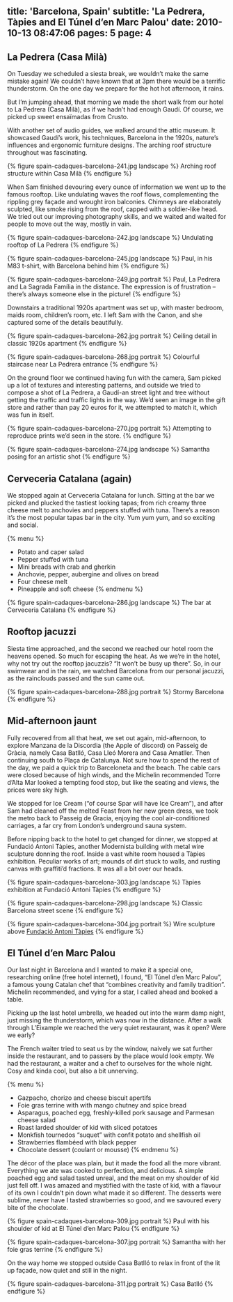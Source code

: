 title: 'Barcelona, Spain'
subtitle: 'La Pedrera, Tàpies and El Túnel d’en Marc Palou'
date: 2010-10-13 08:47:06
pages: 5
page: 4
---

## La Pedrera (Casa Milà)

On Tuesday we scheduled a siesta break, we wouldn’t make the same mistake again! We couldn’t have known that at 3pm there would be a terrific thunderstorm. On the one day we prepare for the hot hot afternoon, it rains.

But I’m jumping ahead, that morning we made the short walk from our hotel to La Pedrera (Casa Milà), as if we hadn’t had enough Gaudí. Of course, we picked up sweet ensaïmadas from Crusto.

With another set of audio guides, we walked around the attic museum. It showcased Gaudí’s work, his techniques, Barcelona in the 1920s, nature’s influences and ergonomic furniture designs. The arching roof structure throughout was fascinating.

{% figure spain-cadaques-barcelona-241.jpg landscape %}
Arching roof structure within Casa Milà
{% endfigure %}

When Sam finished devouring every ounce of information we went up to the famous rooftop. Like undulating waves the roof flows, complementing the rippling grey façade and wrought iron balconies. Chimneys are elaborately sculpted, like smoke rising from the roof, capped with a soldier-like head. We tried out our improving photography skills, and we waited and waited for people to move out the way, mostly in vain.

{% figure spain-cadaques-barcelona-242.jpg landscape %}
Undulating rooftop of La Pedrera
{% endfigure %}

{% figure spain-cadaques-barcelona-245.jpg landscape %}
Paul, in his M83 t-shirt, with Barcelona behind him
{% endfigure %}

{% figure spain-cadaques-barcelona-249.jpg portrait %}
Paul, La Pedrera and La Sagrada Família in the distance. The expression is of frustration – there’s always someone else in the picture!
{% endfigure %}

Downstairs a traditional 1920s apartment was set up, with master bedroom, maids room, children’s room, etc. I left Sam with the Canon, and she captured some of the details beautifully.

{% figure spain-cadaques-barcelona-262.jpg portrait %}
Ceiling detail in classic 1920s apartment
{% endfigure %}

{% figure spain-cadaques-barcelona-268.jpg portrait %}
Colourful staircase near La Pedrera entrance
{% endfigure %}

On the ground floor we continued having fun with the camera, Sam picked up a lot of textures and interesting patterns, and outside we tried to compose a shot of La Pedrera, a Gaudí-an street light and tree without getting the traffic and traffic lights in the way. We’d seen an image in the gift store and rather than pay 20 euros for it, we attempted to match it, which was fun in itself.

{% figure spain-cadaques-barcelona-270.jpg portrait %}
Attempting to reproduce prints we’d seen in the store.
{% endfigure %}

{% figure spain-cadaques-barcelona-274.jpg landscape %}
Samantha posing for an artistic shot
{% endfigure %}

## Cerveceria Catalana (again)

We stopped again at Cerveceria Catalana for lunch. Sitting at the bar we picked and plucked the tastiest looking tapas; from rich creamy three cheese melt to anchovies and peppers stuffed with tuna. There’s a reason it’s the most popular tapas bar in the city. Yum yum yum, and so exciting and social.

{% menu %}
* Potato and caper salad
* Pepper stuffed with tuna
* Mini breads with crab and gherkin
* Anchovie, pepper, aubergine and olives on bread
* Four cheese melt
* Pineapple and soft cheese
{% endmenu %}

{% figure spain-cadaques-barcelona-286.jpg landscape %}
The bar at Cerveceria Catalana
{% endfigure %}

## Rooftop jacuzzi

Siesta time approached, and the second we reached our hotel room the heavens opened. So much for escaping the heat. As we we’re in the hotel, why not try out the rooftop jacuzzis? “It won’t be busy up there”. So, in our swimwear and in the rain, we watched Barcelona from our personal jacuzzi, as the rainclouds passed and the sun came out.

{% figure spain-cadaques-barcelona-288.jpg portrait %}
Stormy Barcelona
{% endfigure %}

## Mid-afternoon jaunt

Fully recovered from all that heat, we set out again, mid-afternoon, to explore Manzana de la Discordia (the Apple of discord) on Passeig de Gràcia, namely Casa Batlló, Casa Lleó Morera and Casa Amatller. Then continuing south to Plaça de Catalunya. Not sure how to spend the rest of the day, we paid a quick trip to Barceloneta and the beach. The cable cars were closed because of high winds, and the Michelin recommended Torre d’Alta Mar looked a tempting food stop, but like the seating and views, the prices were sky high.

We stopped for Ice Cream (“of course Spar will have Ice Cream”), and after Sam had cleaned off the melted Feast from her new green dress, we took the metro back to Passeig de Gracia, enjoying the cool air-conditioned carriages, a far cry from London’s underground sauna system.

Before nipping back to the hotel to get changed for dinner, we stopped at Fundació Antoni Tàpies, another Modernista building with metal wire sculpture donning the roof. Inside a vast white room housed a Tàpies exhibition. Peculiar works of art; mounds of dirt stuck to walls, and rusting canvas with graffiti’d fractions. It was all a bit over our heads.

{% figure spain-cadaques-barcelona-303.jpg landscape %}
Tàpies exhibition at Fundació Antoni Tàpies
{% endfigure %}

{% figure spain-cadaques-barcelona-298.jpg landscape %}
Classic Barcelona street scene
{% endfigure %}

{% figure spain-cadaques-barcelona-304.jpg portrait %}
Wire sculpture above [Fundació Antoni Tàpies](https://en.wikipedia.org/wiki/Fundaci%C3%B3_Antoni_T%C3%A0pies)
{% endfigure %}

## El Túnel d’en Marc Palou

Our last night in Barcelona and I wanted to make it a special one, researching online (free hotel internet), I found, “El Túnel d’en Marc Palou”, a famous young Catalan chef that “combines creativity and family tradition”. Michelin recommended, and vying for a star, I called ahead and booked a table.

Picking up the last hotel umbrella, we headed out into the warm damp night, just missing the thunderstorm, which was now in the distance. After a walk through L’Eixample we reached the very quiet restaurant, was it open? Were we early?

The French waiter tried to seat us by the window, naively we sat further inside the restaurant, and to passers by the place would look empty. We had the restaurant, a waiter and a chef to ourselves for the whole night. Cosy and kinda cool, but also a bit unnerving.

{% menu %}
* Gazpacho, chorizo and cheese biscuit apertifs
* Foie gras terrine with with mango chutney and spice bread
* Asparagus, poached egg, freshly-killed pork sausage and Parmesan cheese salad
* Roast larded shoulder of kid with sliced potatoes
* Monkfish tournedos “suquet” with confit potato and shellfish oil
* Strawberries flambéed with black pepper
* Chocolate dessert (coulant or mousse)
{% endmenu %}

The décor of the place was plain, but it made the food all the more vibrant. Everything we ate was cooked to perfection, and delicious. A simple poached egg and salad tasted unreal, and the meat on my shoulder of kid just fell off. I was amazed and mystified with the taste of kid, with a flavour of its own I couldn’t pin down what made it so different. The desserts were sublime, never have I tasted strawberries so good, and we savoured every bite of the chocolate.

{% figure spain-cadaques-barcelona-309.jpg portrait %}
Paul with his shoulder of kid at El Túnel d’en Marc Palou
{% endfigure %}

{% figure spain-cadaques-barcelona-307.jpg portrait %}
Samantha with her foie gras terrine
{% endfigure %}

On the way home we stopped outside Casa Batlló to relax in front of the lit up façade, now quiet and still in the night.

{% figure spain-cadaques-barcelona-311.jpg portrait %}
Casa Batlló
{% endfigure %}
